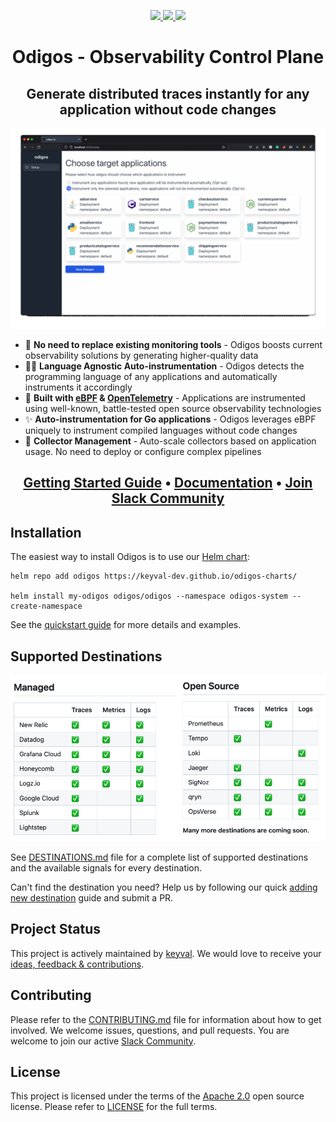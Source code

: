 <p align="center">
    <a href="https://github.com/keyval-dev/odigos/actions/workflows/main.yml" target="_blank">
    <img src="https://github.com/keyval-dev/odigos/actions/workflows/main.yml/badge.svg" />
    </a>
    <a href="https://goreportcard.com/report/github.com/keyval-dev/odigos/cli" target="_blank">
    <img src="https://goreportcard.com/badge/github.com/keyval-dev/odigos/cli">
    </a>
    <a href="https://godoc.org/github.com/keyval-dev/odigos/cli" target="_blank">
    <img src="https://godoc.org/istio.io/istio?status.svg">
    </a>
</p>
<p align="center">
  <h1 align="center" style="border-bottom: none" font-weight="100">
     Odigos - Observability Control Plane
  </h1>
  <h2 align="center" font-weight="100">
     Generate distributed traces instantly for any application without code changes
  </h2>
</p>

<p align="center">
<a href="https://www.youtube.com/watch?v=9d36AmVtuGU">
  <img
    src="assets/odigos.gif"
    width="700"
    alt="Odigos - Observability Control Plane"
    border="0"
/>
</a>
</p>

- 🚀 **No need to replace existing monitoring tools** - Odigos boosts current observability solutions by generating higher-quality data
- 🧑‍💻 **Language Agnostic Auto-instrumentation** - Odigos detects the programming language of any applications and automatically instruments it accordingly
- 📖 **Built with [eBPF](https://ebpf.io) & [OpenTelemetry](https://opentelemetry.io)** - Applications are instrumented using well-known, battle-tested open source observability technologies
- ✨ **Auto-instrumentation for Go applications** - Odigos leverages eBPF uniquely to instrument compiled languages without code changes
- 🔭 **Collector Management** - Auto-scale collectors based on application usage. No need to deploy or configure complex pipelines

<h2 align="center">
    <a href="https://docs.odigos.io/intro">Getting Started Guide</a> • <a href="https://docs.odigos.io">Documentation</a> • <a href="https://join.slack.com/t/odigos/shared_invite/zt-1d7egaz29-Rwv2T8kyzc3mWP8qKobz~A">Join Slack Community</a>
</h2>

## Installation

The easiest way to install Odigos is to use our [Helm chart](https://github.com/keyval-dev/odigos-charts):

```console
helm repo add odigos https://keyval-dev.github.io/odigos-charts/

helm install my-odigos odigos/odigos --namespace odigos-system --create-namespace
```

See the [quickstart guide](https://docs.odigos.io/intro) for more details and examples.

## Supported Destinations

![Supported Destinations](assets/dests.png)

See [DESTINATIONS.md](DESTINATIONS.md) file for a complete list of supported destinations and the available signals for every destination.

Can't find the destination you need? Help us by following our quick [adding new destination](https://docs.odigos.io/adding-new-dest) guide and submit a PR.

## Project Status

This project is actively maintained by [keyval](https://keyval.dev). We would love to receive your [ideas, feedback & contributions](https://join.slack.com/t/odigos/shared_invite/zt-1d7egaz29-Rwv2T8kyzc3mWP8qKobz~A).

## Contributing

Please refer to the [CONTRIBUTING.md](CONTRIBUTING.md) file for information about how to get involved. We welcome issues, questions, and pull requests. You are welcome to join our active [Slack Community](https://join.slack.com/t/odigos/shared_invite/zt-1d7egaz29-Rwv2T8kyzc3mWP8qKobz~A).

## License

This project is licensed under the terms of the [Apache 2.0](LICENSE-Apache-2.0) open source license. Please refer to [LICENSE](LICENSE) for the full terms.
